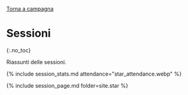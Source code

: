 [Torna a campagna](./campaign.md)

# Sessioni
{:.no_toc}

Riassunti delle sessioni.

{% include session_stats.md attendance="star_attendance.webp" %}

{% include session_page.md folder=site.star %}